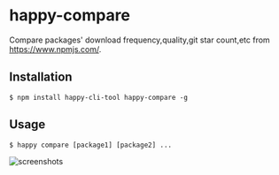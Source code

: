 # happy-compare

Compare packages' download frequency,quality,git star count,etc from https://www.npmjs.com/.


## Installation

```shell
$ npm install happy-cli-tool happy-compare -g
```

## Usage

```shell
$ happy compare [package1] [package2] ...
```

![screenshots](https://github.com/buyan302/happy-init/blob/main/compare.gif)
